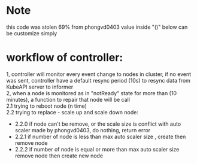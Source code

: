 # Note
this code was stolen 69% from phongvd0403
value inside "()" below can be customize simply
# workflow of controller:
1, controller will monitor every event change to nodes in cluster, if no event was sent, controller have a default resync period (10s) to resync data from KubeAPI server to informer
<br/>
2, when a node is monitored as in "notReady" state for more than (10 minutes), a function to repair that node will be call
<br/>
    2.1 trying to reboot node (n time)
    <br/>
    2.2 trying to replace - scale up and scale down node:
    <ul>
    <li>
        2.2.0 if node can't be remove, or the scale size is conflict with auto scaler made by phongvd0403, do nothing, return error 
    </li>
    <li>
        2.2.1 if number of node is less than max auto scaler size , create then remove node 
    </li>
    <li>
        2.2.2 if number of node is equal or more than max auto scaler size remove node then create new node 
    </li>
    </ul>